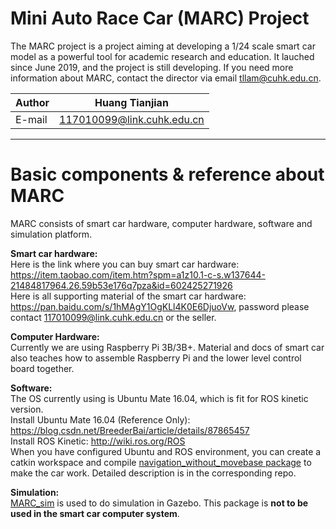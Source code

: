 Mini Auto Race Car (MARC) Project
=========

The MARC project is a project aiming at developing a 1/24 scale smart car model as a powerful tool for academic research and education. It lauched since June 2019, and the project is still developing. If you need more information about MARC, contact the director via email tllam@cuhk.edu.cn.

|Author|Huang Tianjian|
|---|--- |
|E-mail|117010099@link.cuhk.edu.cn

****

# Basic components & reference about MARC
MARC consists of smart car hardware, computer hardware, software and simulation platform.  
  
**Smart car hardware:**  
Here is the link where you can buy smart car hardware: 
https://item.taobao.com/item.htm?spm=a1z10.1-c-s.w137644-21484817964.26.59b53e176q7pza&id=602425271926  
Here is all supporting material of the smart car hardware: https://pan.baidu.com/s/1hMAgY1OgKLl4K0E6DjuoVw, password please contact 117010099@link.cuhk.edu.cn or the seller.  
  
**Computer Hardware:**  
Currently we are using Raspberry Pi 3B/3B+. Material and docs of smart car also teaches how to assemble Raspberry Pi and the lower level control board together.  
  
**Software:**  
The OS currently using is Ubuntu Mate 16.04, which is fit for ROS kinetic version.  
Install Ubuntu Mate 16.04 (Reference Only): https://blog.csdn.net/BreederBai/article/details/87865457  
Install ROS Kinetic: http://wiki.ros.org/ROS  
When you have configured Ubuntu and ROS environment, you can create a catkin workspace and compile [navigation_without_movebase package](https://github.com/MARC-Project/navigation_without_movebase) to make the car work. Detailed description is in the corresponding repo.  
  
**Simulation:**  
[MARC_sim](https://github.com/MARC-Project/MARC_sim) is used to do simulation in Gazebo. This package is **not to be used in the smart car computer system**.  







